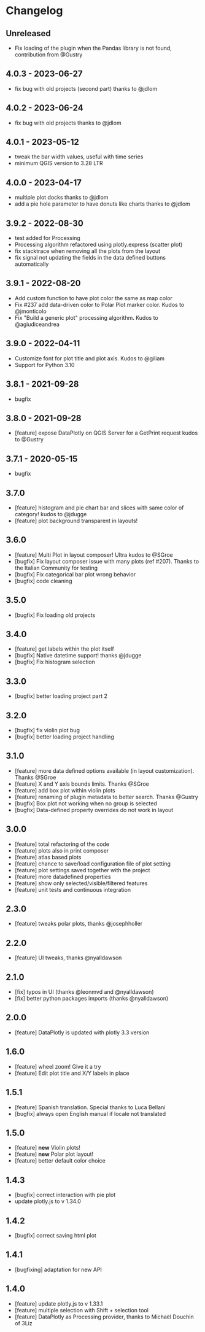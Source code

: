 # Changelog

## Unreleased

- Fix loading of the plugin when the Pandas library is not found, contribution from @Gustry

## 4.0.3 - 2023-06-27

- fix bug with old projects (second part) thanks to @jdlom

## 4.0.2 - 2023-06-24

- fix bug with old projects thanks to @jdlom

## 4.0.1 - 2023-05-12

- tweak the bar width values, useful with time series
- minimum QGIS version to 3.28 LTR

## 4.0.0 - 2023-04-17

- multiple plot docks thanks to @jdlom
- add a pie hole parameter to have donuts like charts thanks to @jdlom

## 3.9.2 - 2022-08-30

- test added for Processing
- Processing algorithm refactored using plotly.express (scatter plot)
- fix stacktrace when removing all the plots from the layout
- fix signal not updating the fields in the data defined buttons automatically

## 3.9.1 - 2022-08-20

- Add custom function to have plot color the same as map color
- Fix #237 add data-driven color to Polar Plot marker color. Kudos to @jmonticolo
- Fix "Build a generic plot" processing algorithm. Kudos to @agiudiceandrea

## 3.9.0 - 2022-04-11

- Customize font for plot title and plot axis. Kudos to @giliam
- Support for Python 3.10

## 3.8.1 - 2021-09-28

- bugfix

## 3.8.0 - 2021-09-28

- [feature] expose DataPlotly on QGIS Server for a GetPrint request kudos to @Gustry

## 3.7.1 - 2020-05-15

- bugfix

## 3.7.0

- [feature] histogram and pie chart bar and slices with same color of category! kudos to @jdugge
- [feature] plot background transparent in layouts!

## 3.6.0

- [feature] Multi Plot in layout composer! Ultra kudos to @SGroe
- [bugfix] Fix layout composer issue with many plots (ref #207). Thanks to the Italian Community for testing
- [bugfix] Fix categorical bar plot wrong behavior 
- [bugfix] code cleaning
 
## 3.5.0

- [bugfix] Fix loading old projects

## 3.4.0

- [feature] get labels within the plot itself 
- [bugfix] Native datetime support! thanks @jdugge
- [bugfix] Fix histogram selection

## 3.3.0
 
- [bugfix] better loading project part 2

## 3.2.0
 
- [bugfix] fix violin plot bug
- [bugfix] better loading project handling

## 3.1.0

- [feature] more data defined options available (in layout customization). Thanks @SGroe 
- [feature] X and Y axis bounds limits. Thanks @SGroe
- [feature] add box plot within violin plots
- [feature] renaming of plugin metadata to better search. Thanks @Gustry
- [bugfix] Box plot not working when no group is selected 
- [bugfix] Data-defined property overrides do not work in layout

## 3.0.0
 
- [feature] total refactoring of the code
- [feature] plots also in print composer
- [feature] atlas based plots
- [feature] chance to save/load configuration file of plot setting
- [feature] plot settings saved together with the project
- [feature] more datadefined properties
- [feature] show only selected/visible/filtered features
- [feature] unit tests and continuous integration

## 2.3.0

- [feature] tweaks polar plots, thanks @josephholler

## 2.2.0

- [feature] UI tweaks, thanks @nyalldawson

## 2.1.0

- [fix] typos in UI (thanks @leonmvd and @nyalldawson)
- [fix] better python packages imports (thanks @nyalldawson)

## 2.0.0

- [feature] DataPlotly is updated with plotly 3.3 version

## 1.6.0

- [feature] wheel zoom! Give it a try
- [feature] Edit plot title and X/Y labels in place

## 1.5.1

- [feature] Spanish translation. Special thanks to Luca Bellani
- [bugfix] always open English manual if locale not translated

## 1.5.0

- [feature] **new** Violin plots!
- [feature] **new** Polar plot layout!
- [feature] better default color choice

## 1.4.3

- [bugfix] correct interaction with pie plot
- update plotly.js to v 1.34.0

## 1.4.2

- [bugfix] correct saving html plot

## 1.4.1

- [bugfixing] adaptation for new API

## 1.4.0

- [feature] update plotly.js to v 1.33.1
- [feature] multiple selection with Shift + selection tool
- [feature] DataPlotly as Processing provider, thanks to Michaël Douchin of 3Liz
